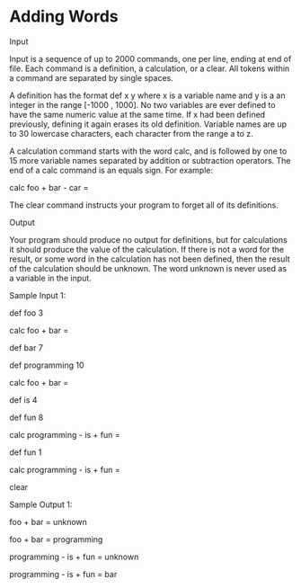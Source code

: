 # Adding Words

Input

Input is a sequence of up to 2000 commands, one per line, ending at end of file. Each command is a definition, a calculation, or a clear. All tokens within a command are separated by single spaces.

A definition has the format def x y where x is a variable name and y is a an integer in the range [-1000 ,  1000]. No two variables are ever defined to have the same numeric value at the same time. If x had been defined previously, defining it again erases its old definition. Variable names are up to 30 lowercase characters, each character from the range a to z.

A calculation command starts with the word calc, and is followed by one to 15 more variable names separated by addition or subtraction operators. The end of a calc command is an equals sign. For example:

calc foo + bar - car =

The clear command instructs your program to forget all of its definitions.




Output

Your program should produce no output for definitions, but for calculations it should produce the value of the calculation. If there is not a word for the result, or some word in the calculation has not been defined, then the result of the calculation should be unknown. The word unknown is never used as a variable in the input.



Sample Input 1:

def foo 3

calc foo + bar =

def bar 7

def programming 10

calc foo + bar =

def is 4

def fun 8

calc programming - is + fun =

def fun 1

calc programming - is + fun =

clear


Sample Output 1:

foo + bar = unknown

foo + bar = programming

programming - is + fun = unknown

programming - is + fun = bar



